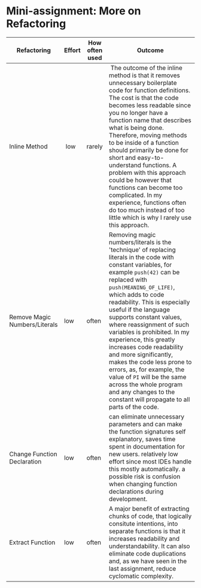 # Mini-assignment: More on Refactoring

| Refactoring                                | Effort | How often used | Outcome                                                                |
|--------------------------------------------|--------|----------------|------------------------------------------------------------------------|
| Inline Method                              | low    | rarely         | The outcome of the inline method is that it removes unnecessary boilerplate code for function definitions. The cost is that the code becomes less readable since you no longer have a function name that describes what is being done. Therefore, moving methods to be inside of a function should primarily be done for short and easy-to-understand functions. A problem with this approach could be however that functions can become too complicated. In my experience, functions often do too much instead of too little which is why I rarely use this approach.
| Remove Magic Numbers/Literals              | low    | often          | Removing magic numbers/literals is the 'technique' of replacing literals in the code with constant variables, for example ``` push(42) ``` can be replaced with ``` push(MEANING_OF_LIFE)```, which adds to code readability. This is especially useful if the language supports constant values, where reassignment of such variables is prohibited. In my experience, this greatly increases code readability and more significantly, makes the code less prone to errors, as, for example, the value of `PI` will be the same across the whole program and any changes to the constant will propagate to all parts of the code.  |
| Change Function Declaration                | low    | often             | can eliminate unnecessary parameters and can make the function signatures self explanatory, saves time spent in documentation for new users. relatively low effort since most IDEs handle this mostly automatically. a possible risk is confusion when changing function declarations during development. |
| Extract Function                           | low    | often          | A major benefit of extracting chunks of code, that logically consitute intentions, into separate functions is that it increases readability and understandability. It can also eliminate code duplications and, as we have seen in the last assignment, reduce cyclomatic complexity. |
